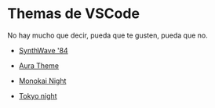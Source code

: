 

# Themas de VSCode

No hay mucho que decir, pueda que te gusten, pueda que no.

* [SynthWave '84](https://marketplace.visualstudio.com/items?itemName=RobbOwen.synthwave-vscode)

* [Aura Theme](https://marketplace.visualstudio.com/items?itemName=DaltonMenezes.aura-theme)

* [Monokai Night](https://marketplace.visualstudio.com/items?itemName=fabiospampinato.vscode-monokai-night)

* [Tokyo night](https://marketplace.visualstudio.com/items?itemName=enkia.tokyo-night)



